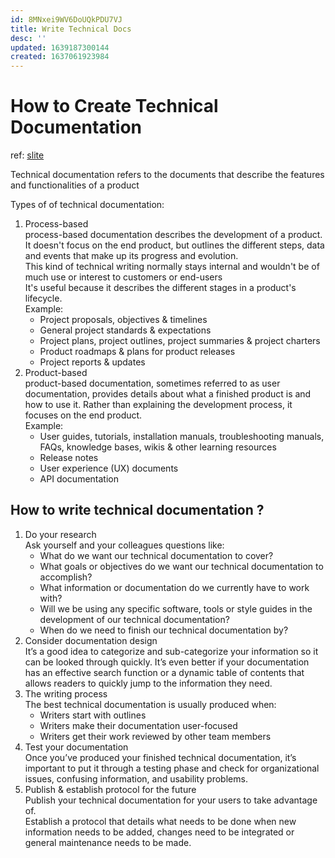 ```yaml
---
id: 8MNxei9WV6DoUQkPDU7VJ
title: Write Technical Docs
desc: ''
updated: 1639187300144
created: 1637061923984
---
```

# How to Create Technical Documentation

ref: [slite](https://slite.com/learn/technical-documentation)

Technical documentation refers to the documents that describe the features and functionalities of a product

Types of of technical documentation:
1. Process-based  
process-based documentation describes the development of a product. It doesn't focus on the end product, but outlines the different steps, data and events that make up its progress and evolution.  
This kind of technical writing normally stays internal and wouldn't be of much use or interest to customers or end-users   
It's useful because it describes the different stages in a product's lifecycle.  
Example:  
    - Project proposals, objectives & timelines
    - General project standards & expectations
    - Project plans, project outlines, project summaries & project charters
    - Product roadmaps & plans for product releases
    - Project reports & updates
2. Product-based  
product-based documentation, sometimes referred to as user documentation, provides details about what a finished product is and how to use it. Rather than explaining the development process, it focuses on the end product.  
Example:
    - User guides, tutorials, installation manuals, troubleshooting manuals, FAQs, knowledge bases, wikis & other learning resources
    - Release notes
    - User experience (UX) documents
    - API documentation

## How to write technical documentation ?
1. Do your research  
Ask yourself and your colleagues questions like:  
    - What do we want our technical documentation to cover?
    - What goals or objectives do we want our technical documentation to accomplish?
    - What information or documentation do we currently have to work with?
    - Will we be using any specific software, tools or style guides in the development of our technical documentation?
    - When do we need to finish our technical documentation by?
2. Consider documentation design  
It’s a good idea to categorize and sub-categorize your information so it can be looked through quickly. It’s even better if your documentation has an effective search function or a dynamic table of contents that allows readers to quickly jump to the information they need.
3. The writing process  
The best technical documentation is usually produced when:  
    - Writers start with outlines
    - Writers make their documentation user-focused 
    - Writers get their work reviewed by other team members
4. Test your documentation  
Once you’ve produced your finished technical documentation, it’s important to put it through a testing phase and check for organizational issues, confusing information, and usability problems. 
5. Publish & establish protocol for the future  
Publish your technical documentation for your users to take advantage of.  
Establish a protocol that details what needs to be done when new information needs to be added, changes need to be integrated or general maintenance needs to be made.